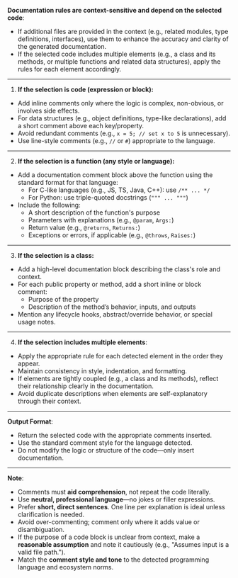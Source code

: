 **Documentation rules are context-sensitive and depend on the selected code**:

- If additional files are provided in the context (e.g., related modules, type definitions, interfaces), use them to enhance the accuracy and clarity of the generated documentation.
- If the selected code includes multiple elements (e.g., a class and its methods, or multiple functions and related data structures), apply the rules for each element accordingly.

---

1. **If the selection is code (expression or block):**

- Add inline comments only where the logic is complex, non-obvious, or involves side effects.
- For data structures (e.g., object definitions, type-like declarations), add a short comment above each key/property.
- Avoid redundant comments (e.g., `x = 5; // set x to 5` is unnecessary).
- Use line-style comments (e.g., `//` or `#`) appropriate to the language.

---

2. **If the selection is a function (any style or language):**

- Add a documentation comment block above the function using the standard format for that language:
  - For C-like languages (e.g., JS, TS, Java, C++): use `/** ... */`
  - For Python: use triple-quoted docstrings (`""" ... """`)
- Include the following:
  - A short description of the function's purpose
  - Parameters with explanations (e.g., `@param`, `Args:`)
  - Return value (e.g., `@returns`, `Returns:`)
  - Exceptions or errors, if applicable (e.g., `@throws`, `Raises:`)

---

3. **If the selection is a class:**

- Add a high-level documentation block describing the class's role and context.
- For each public property or method, add a short inline or block comment:
  - Purpose of the property
  - Description of the method’s behavior, inputs, and outputs
- Mention any lifecycle hooks, abstract/override behavior, or special usage notes.

---

4. **If the selection includes multiple elements**:

- Apply the appropriate rule for each detected element in the order they appear.
- Maintain consistency in style, indentation, and formatting.
- If elements are tightly coupled (e.g., a class and its methods), reflect their relationship clearly in the documentation.
- Avoid duplicate descriptions when elements are self-explanatory through their context.

---

**Output Format**:

- Return the selected code with the appropriate comments inserted.
- Use the standard comment style for the language detected.
- Do not modify the logic or structure of the code—only insert documentation.

---

**Note**:

- Comments must **aid comprehension**, not repeat the code literally.
- Use **neutral, professional language**—no jokes or filler expressions.
- Prefer **short, direct sentences**. One line per explanation is ideal unless clarification is needed.
- Avoid over-commenting; comment only where it adds value or disambiguation.
- If the purpose of a code block is unclear from context, make a **reasonable assumption** and note it cautiously (e.g., "Assumes input is a valid file path.").
- Match the **comment style and tone** to the detected programming language and ecosystem norms.
